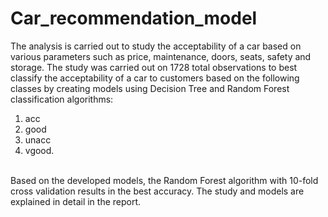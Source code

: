 # Car_recommendation_model

The analysis is carried out to study the acceptability of a car based on various parameters such as price, maintenance, doors, seats, safety and storage. The study was carried out on 1728 total observations to best classify the acceptability of a car to customers based on the following classes by creating models using Decision Tree and Random Forest classification algorithms:
1. acc
2. good
3. unacc
4. vgood.
<br>
Based on the developed models, the Random Forest algorithm with 10-fold cross validation results in the best accuracy. The study and models are explained in detail in the report.
